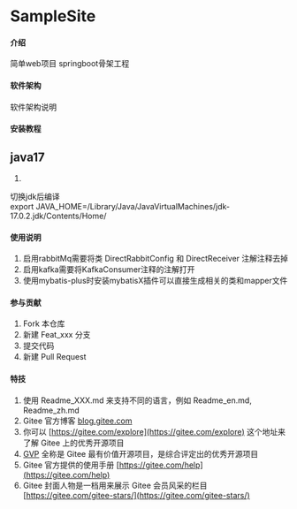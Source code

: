 # SampleSite

#### 介绍
简单web项目
springboot骨架工程

#### 软件架构
软件架构说明


#### 安装教程

## java17
1. 
切换jdk后编译<br>
export JAVA_HOME=/Library/Java/JavaVirtualMachines/jdk-17.0.2.jdk/Contents/Home/


#### 使用说明

1.  启用rabbitMq需要将类 DirectRabbitConfig 和 DirectReceiver 注解注释去掉
2.  启用kafka需要将KafkaConsumer注释的注解打开
3.  使用mybatis-plus时安装mybatisX插件可以直接生成相关的类和mapper文件

#### 参与贡献

1.  Fork 本仓库
2.  新建 Feat_xxx 分支
3.  提交代码
4.  新建 Pull Request


#### 特技

1.  使用 Readme\_XXX.md 来支持不同的语言，例如 Readme\_en.md, Readme\_zh.md
2.  Gitee 官方博客 [blog.gitee.com](https://blog.gitee.com)
3.  你可以 [https://gitee.com/explore](https://gitee.com/explore) 这个地址来了解 Gitee 上的优秀开源项目
4.  [GVP](https://gitee.com/gvp) 全称是 Gitee 最有价值开源项目，是综合评定出的优秀开源项目
5.  Gitee 官方提供的使用手册 [https://gitee.com/help](https://gitee.com/help)
6.  Gitee 封面人物是一档用来展示 Gitee 会员风采的栏目 [https://gitee.com/gitee-stars/](https://gitee.com/gitee-stars/)
